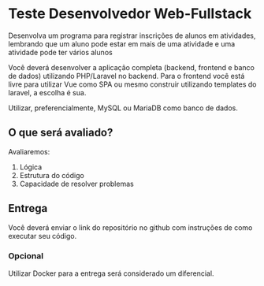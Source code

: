 # Teste Desenvolvedor Web-Fullstack

Desenvolva um programa para registrar inscrições de alunos em atividades, lembrando que
um aluno pode estar em mais de uma atividade e uma atividade pode ter vários alunos

Você deverá desenvolver a aplicação completa (backend, frontend e banco de dados) utilizando
PHP/Laravel no backend.
Para o frontend você está livre para utilizar Vue como SPA ou mesmo construir
utilizando templates do laravel, a escolha é sua.

Utilizar, preferencialmente, MySQL ou MariaDB como banco de dados.

## O que será avaliado?

Avaliaremos:

1. Lógica
1. Estrutura do código
1. Capacidade de resolver problemas

## Entrega

Você deverá enviar o link do repositório no github com instruções de como executar seu código.

### Opcional

Utilizar Docker para a entrega será considerado um diferencial.
